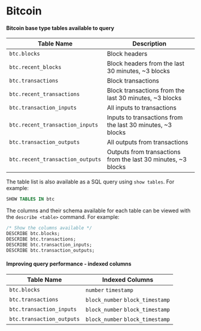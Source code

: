 # Bitcoin

#### Bitcoin base type tables available to query

| Table Name                       | Description                                                    |
| -------------------------------- | -------------------------------------------------------------- |
| `btc.blocks`                     | Block headers                                                  |
| `btc.recent_blocks`              | Block headers from the last 30 minutes, \~3 blocks             |
| `btc.transactions`               | Block transactions                                             |
| `btc.recent_transactions`        | Block transactions from the last 30 minutes, \~3 blocks        |
| `btc.transaction_inputs`         | All inputs to transactions                                     |
| `btc.recent_transaction_inputs`  | Inputs to transactions from the last 30 minutes, \~3 blocks    |
| `btc.transaction_outputs`        | All outputs from transactions                                  |
| `btc.recent_transaction_outputs` | Outputs from transactions from the last 30 minutes, \~3 blocks |

The table list is also available as a SQL query using `show tables`. For example:

```sql
SHOW TABLES IN btc
```

The columns and their schema available for each table can be viewed with the `describe <table>` command. For example:

```sql
/* Show the columns available */
DESCRIBE btc.blocks;
DESCRIBE btc.transactions;
DESCRIBE btc.transaction_inputs;
DESCRIBE btc.transaction_outputs;
```

#### Improving query performance - indexed columns

| Table Name                | Indexed Columns                  |
| ------------------------- | -------------------------------- |
| `btc.blocks`              | `number` `timestamp`             |
| `btc.transactions`        | `block_number` `block_timestamp` |
| `btc.transaction_inputs`  | `block_number` `block_timestamp` |
| `btc.transaction_outputs` | `block_number` `block_timestamp` |
